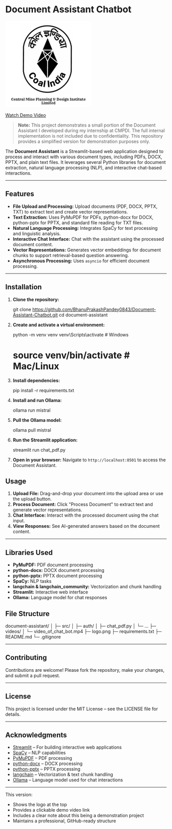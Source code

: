 
# Document Assistant Chatbot

![Document Assistant Logo](logo.png)

[Watch Demo Video](video_of_chat_bot.mp4)

> **Note:** This project demonstrates a small portion of the Document Assistant I developed during my internship at CMPDI. The full internal implementation is not included due to confidentiality. This repository provides a simplified version for demonstration purposes only.

The **Document Assistant** is a Streamlit-based web application designed to process and interact with various document types, including PDFs, DOCX, PPTX, and plain text files. It leverages several Python libraries for document extraction, natural language processing (NLP), and interactive chat-based interactions.

---

## Features

- **File Upload and Processing:** Upload documents (PDF, DOCX, PPTX, TXT) to extract text and create vector representations.  
- **Text Extraction:** Uses PyMuPDF for PDFs, python-docx for DOCX, python-pptx for PPTX, and standard file reading for TXT files.  
- **Natural Language Processing:** Integrates SpaCy for text processing and linguistic analysis.  
- **Interactive Chat Interface:** Chat with the assistant using the processed document content.  
- **Vector Representations:** Generates vector embeddings for document chunks to support retrieval-based question answering.  
- **Asynchronous Processing:** Uses `asyncio` for efficient document processing.  

---

## Installation

1. **Clone the repository:**
 
   git clone https://github.com/BhanuPrakashPandey0843/Document-Assistant-Chatbot.git
   cd document-assistant


2. **Create and activate a virtual environment:**

 
   python -m venv venv
   venv\Scripts\activate   # Windows
   # source venv/bin/activate  # Mac/Linux


3. **Install dependencies:**


   pip install -r requirements.txt
  

4. **Install and run Ollama:**

   
   ollama run mistral
 

5. **Pull the Ollama model:**

  
   ollama pull mistral


6. **Run the Streamlit application:**

  
   streamlit run chat_pdf.py
 

7. **Open in your browser:**
   Navigate to `http://localhost:8501` to access the Document Assistant.



## Usage

1. **Upload File:** Drag-and-drop your document into the upload area or use the upload button.
2. **Process Document:** Click "Process Document" to extract text and generate vector representations.
3. **Chat Interface:** Interact with the processed document using the chat input.
4. **View Responses:** See AI-generated answers based on the document content.

---

## Libraries Used

* **PyMuPDF:** PDF document processing
* **python-docx:** DOCX document processing
* **python-pptx:** PPTX document processing
* **SpaCy:** NLP tasks
* **langchain & langchain_community:** Vectorization and chunk handling
* **Streamlit:** Interactive web interface
* **Ollama:** Language model for chat responses



## File Structure


document-assistant/
│
├─ src/
│   ├─ auth/
│   ├─ chat_pdf.py
│   └─ ...
├─ videos/
│   └─ video_of_chat_bot.mp4
├─ logo.png
├─ requirements.txt
├─ README.md
└─ .gitignore


---

## Contributing

Contributions are welcome! Please fork the repository, make your changes, and submit a pull request.

---

## License

This project is licensed under the MIT License – see the LICENSE file for details.

---

## Acknowledgments

* [Streamlit](https://streamlit.io/) – For building interactive web applications
* [SpaCy](https://spacy.io/) – NLP capabilities
* [PyMuPDF](https://pymupdf.readthedocs.io/) – PDF processing
* [python-docx](https://python-docx.readthedocs.io/) – DOCX processing
* [python-pptx](https://python-pptx.readthedocs.io/) – PPTX processing
* [langchain](https://www.langchain.com/) – Vectorization & text chunk handling
* [Ollama](https://ollama.com/) – Language model used for chat interactions



---

 This version:  
- Shows the logo at the top  
- Provides a clickable demo video link  
- Includes a clear note about this being a demonstration project  
- Maintains a professional, GitHub-ready structure  


